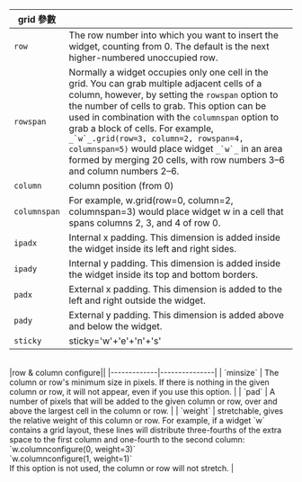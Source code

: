 |grid 參數||
|-------------|---------------|
| `row` | The row number into which you want to insert the widget, counting from 0. The default is the next higher-numbered unoccupied row. |
| `rowspan` | Normally a widget occupies only one cell in the grid. You can grab multiple adjacent cells of a column, however, by setting the `rowspan` option to the number of cells to grab. This option can be used in combination with the `columnspan` option to grab a block of cells. For example, ``_`w`_.grid(row=3, column=2, rowspan=4, columnspan=5)`` would place widget ``_`w`_`` in an area formed by merging 20 cells, with row numbers 3–6 and column numbers 2–6. |
| `column` | column position (from 0) |
| `columnspan` | For example, w.grid(row=0, column=2, columnspan=3) would place widget w in a cell that spans columns 2, 3, and 4 of row 0. |
| `ipadx` | Internal x padding. This dimension is added inside the widget inside its left and right sides. |
| `ipady` | Internal y padding. This dimension is added inside the widget inside its top and bottom borders. |
| `padx` | External x padding. This dimension is added to the left and right outside the widget. |
| `pady` | External y padding. This dimension is added above and below the widget. |
| `sticky` | sticky='w'+'e'+'n'+'s' |

<br>
|row & column configure||
|-------------|---------------|
| `minsize` | The column or row's minimum size in pixels. If there is nothing in the given column or row, it will not appear, even if you use this option. |
| `pad` | A number of pixels that will be added to the given column or row, over and above the largest cell in the column or row. |
| `weight` | stretchable, gives the relative weight of this column or row. For example, if a widget `w` contains a grid layout, these lines will distribute three-fourths of the extra space to the first column and one-fourth to the second column:<br>`w.columnconfigure(0, weight=3)`<br>`w.columnconfigure(1, weight=1)`<br>If this option is not used, the column or row will not stretch. |